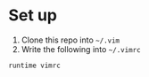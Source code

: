 # Set up
1. Clone this repo into `~/.vim`
2. Write the following into `~/.vimrc`

```
runtime vimrc
```
